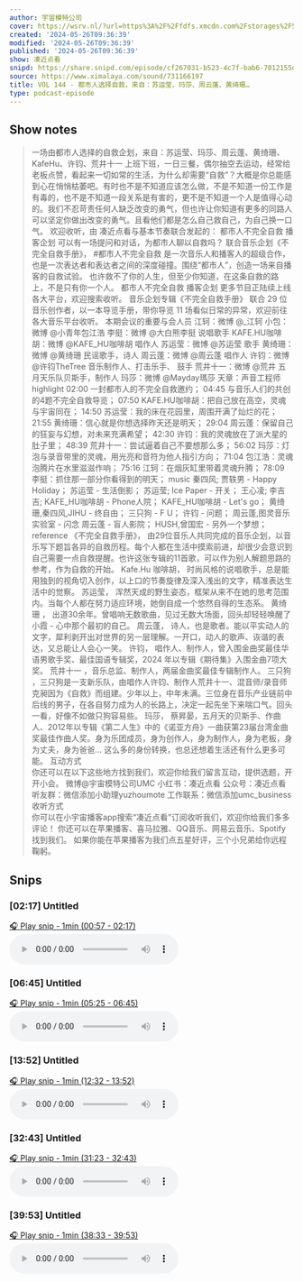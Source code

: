 ```yaml
---
author: 宇宙模特公司
cover: https://wsrv.nl/?url=https%3A%2F%2Ffdfs.xmcdn.com%2Fstorages%2F597e-audiofreehighqps%2F6D%2F90%2FGKwRIJIIQonMAAmg6QIgSPm9.jpeg&w=200&h=200
created: '2024-05-26T09:36:39'
modified: '2024-05-26T09:36:39'
published: '2024-05-26T09:36:39'
show: 凑近点看
snipd: https://share.snipd.com/episode/cf267031-b523-4c7f-bab6-7012155da0af
source: https://www.ximalaya.com/sound/731166197
title: VOL 144 - 都市人选择自救，来自：苏运莹、玛莎、周云蓬、黄绮珊…
type: podcast-episode
---
```



## Show notes
> 一场由都市人选择的自救企划，来自：苏运莹、玛莎、周云蓬、黄绮珊、KafeHu、许钧、荒井十一 
> 上班下班，一日三餐，偶尔抽空去运动，经常给老板点赞，看起来一切如常的生活，为什么却需要“自救”？大概是你总能感到心在悄悄枯萎吧。有时也不是不知道应该怎么做，不是不知道一份工作是有毒的，也不是不知道一段关系是有害的，更不是不知道一个人是值得心动的。我们不忍苛责任何人缺乏改变的勇气，但也许让你知道有更多的同路人可以坚定你做出改变的勇气。且看他们都是怎么自己救自己，为自己换一口气。
> 欢迎收听，由 凑近点看与基本节奏联合发起的： 
> 都市人不完全自救 播客企划 
> 可以有一场提问和对话，为都市人聊以自救吗？
> 联合音乐企划《不完全自救手册》， #都市人不完全自救  是一次音乐人和播客人的超级合作，也是一次表达者和表达者之间的深度碰撞。围绕“都市人”，创造一场来自播客的自救试验。
> 也许救不了你的人生，但至少你知道，在这条自救的路上，不是只有你一个人。
> 都市人不完全自救    播客企划  更多节目正陆续上线各大平台，欢迎搜索收听。
> 音乐企划专辑《不完全自救手册》 联合 29 位音乐创作者，以一本导览手册，带你导览 11 场看似日常的异常，欢迎前往各大音乐平台收听。
> 本期会议的重要与会人员 
> 江轲：微博 @_江轲
> 小包：微博 @小青年包江浩
> 李挺：微博 @大白熊李挺
> 说唱歌手 KAFE.HU咖啡胡：微博 @KAFE_HU咖啡胡
> 唱作人 苏运莹：微博 @苏运莹
> 歌手 黄绮珊：微博 @黄绮珊
> 民谣歌手，诗人 周云蓬：微博 @周云蓬
> 唱作人 许钧：微博 @许钧TheTree
> 音乐制作人、打击乐手、  鼓手 荒井十一：微博 @荒井
> 五月天乐队贝斯手，制作人 玛莎：微博 @Mayday瑪莎
> 天章：声音工程师
> highlight 
> 02:00 一封都市人的不完全自救邀约；
> 04:45 与音乐人们的共创的4题不完全自救导览；
> 07:50 KAFE.HU咖啡胡：把自己放在高空，灵魂与宇宙同在；
> 14:50 苏运莹：我的床在花园里，周围开满了灿烂的花；
> 21:55 黄绮珊：信心就是你想选择昨天还是明天；
> 29:04 周云蓬：保留自己的狂妄与幻想，对未来充满希望；
> 42:30 许钧：我的灵魂放在了派大星的肚子里；
> 48:39 荒井十一：尝试逼着自己不要想那么多；
> 56:02 玛莎：灯泡与录音带里的灵魂，用光亮和音符为他人指引方向；
> 71:04 包江浩：灵魂泡腾片在水里滋滋作响；
> 75:16 江轲：在烟灰缸里带着灵魂升腾；
> 78:09 李挺：抓住那一部分你看得到的明天；
> music 
> 秦四风; 贾轶男 - Happy Holiday；
> 苏运莹 - 生活倒影；
> 苏运莹; Ice Paper - 开关；
> 王心凌; 李吉吉; KAFE_HU咖啡胡 - Phone人院；
> KAFE_HU咖啡胡 - Let's go；
> 黄绮珊,秦四风,JIHU - 终自由；
> 三只狗 - F U；
> 许钧 - 问题；
> 周云蓬,图灵音乐实验室 - 闪念
> 周云蓬 - 盲人影院；
> HUSH,曾国宏 - 另外一个梦想；
> reference 
> 《不完全自救手册》， 由29位音乐人共同完成的音乐企划，以音乐写下题旨各异的自救历程。每个人都在生活中摸索前进，却很少会意识到自己需要一点自救提醒。也许这张专辑的11首歌，可以作为别人解题思路的参考，作为自救的开始。
> Kafe.Hu 咖啡胡， 时尚风格的说唱歌手，总是能用独到的视角切入创作，以上口的节奏旋律及深入浅出的文字，精准表达生活中的觉察。
> 苏运莹， 浑然天成的野生姿态，框架从来不在她的思考范围内。当每个人都在努力适应环境，她倒自成一个悠然自得的生态系。
> 黄绮珊   ， 出道30余年。曾唱响无数歌曲，见过无数大场面，回头却轻轻唤醒了小霞 - 心中那个最初的自己。
> 周云蓬， 诗人，也是歌者。能以平实动人的文字，犀利剥开出对世界的另一层理解。一开口，动人的歌声、诙谐的表达，又总能让人会心一笑。
> 许钧， 唱作人、制作人，曾入围金曲奖最佳华语男歌手奖、最佳国语专辑奖，2024 年以专辑《期待集》入围金曲7项大奖。
> 荒井十一 ，音乐总监、制作人，两届金曲奖最佳专辑制作人。
> 三只狗 ，三只狗是一支新乐队，由唱作人许钧、制作人荒井十一、混音师/录音师克昶因为《自救》而组建。少年以上，中年未满。三位身在音乐产业链前中后线的男子，在各自努力成为人的长路上，决定一起先坐下来喘口气。回头一看，好像不如做只狗容易些。
> 玛莎， 蔡昇晏，五月天的贝斯手、作曲人、2012年以专辑《第二人生》中的《诺亚方舟》一曲获第23届台湾金曲奖最佳作曲人奖。身为乐团成员，身为创作人，身为制作人，身为老板，身为丈夫，身为爸爸... 这么多的身份转换，也总还想着生活还有什么更多可能。
> 互动方式   
> 你还可以在以下这些地方找到我们，欢迎你给我们留言互动，提供选题，开开小会。
> 微博@宇宙模特公司UMC
> 小红书：凑近点看
> 公众号：凑近点看
> 听友群：微信添加小助理yuzhoumote
> 工作联系：微信添加umc_business
> 收听方式   
> 你可以在小宇宙播客app搜索“凑近点看”订阅收听我们，欢迎你给我们多多评论！
> 你还可以在苹果播客、喜马拉雅、QQ音乐、网易云音乐、Spotify找到我们。
> 如果你能在苹果播客为我们点五星好评，三个小兄弟给你远程鞠躬。

## Snips
### [02:17] Untitled
[🎧 Play snip - 1min️ (00:57 - 02:17)](https://share.snipd.com/snip/aeccbd56-aa80-4f51-958a-b8768c06d46c)
<audio controls> <source src="https://jt.ximalaya.com//GKwRIDoKKRfMAniOzwLYxBjJ.m4a?channel=rss&album_id=42542290&track_id=731166197&uid=259346405&jt=https://aod.cos.tx.xmcdn.com/storages/e3f7-audiofreehighqps/FF/EA/GKwRIDoKKRfMAniOzwLYxBjJ.m4a#t=00:57,02:17"> </audio>
### [06:45] Untitled
[🎧 Play snip - 1min️ (05:25 - 06:45)](https://share.snipd.com/snip/fe65f6d9-fe29-456b-98f4-fe79138ddde2)
<audio controls> <source src="https://jt.ximalaya.com//GKwRIDoKKRfMAniOzwLYxBjJ.m4a?channel=rss&album_id=42542290&track_id=731166197&uid=259346405&jt=https://aod.cos.tx.xmcdn.com/storages/e3f7-audiofreehighqps/FF/EA/GKwRIDoKKRfMAniOzwLYxBjJ.m4a#t=05:25,06:45"> </audio>
### [13:52] Untitled
[🎧 Play snip - 1min️ (12:32 - 13:52)](https://share.snipd.com/snip/11d23c53-f1cb-4bc5-9207-7f7a878fc4b7)
<audio controls> <source src="https://jt.ximalaya.com//GKwRIDoKKRfMAniOzwLYxBjJ.m4a?channel=rss&album_id=42542290&track_id=731166197&uid=259346405&jt=https://aod.cos.tx.xmcdn.com/storages/e3f7-audiofreehighqps/FF/EA/GKwRIDoKKRfMAniOzwLYxBjJ.m4a#t=12:32,13:52"> </audio>
### [32:43] Untitled
[🎧 Play snip - 1min️ (31:23 - 32:43)](https://share.snipd.com/snip/0febaab4-04dd-469f-9731-447879263aa1)
<audio controls> <source src="https://jt.ximalaya.com//GKwRIDoKKRfMAniOzwLYxBjJ.m4a?channel=rss&album_id=42542290&track_id=731166197&uid=259346405&jt=https://aod.cos.tx.xmcdn.com/storages/e3f7-audiofreehighqps/FF/EA/GKwRIDoKKRfMAniOzwLYxBjJ.m4a#t=31:23,32:43"> </audio>
### [39:53] Untitled
[🎧 Play snip - 1min️ (38:33 - 39:53)](https://share.snipd.com/snip/e4c79887-3da3-40eb-b88f-ad9bd9c70f20)
<audio controls> <source src="https://jt.ximalaya.com//GKwRIDoKKRfMAniOzwLYxBjJ.m4a?channel=rss&album_id=42542290&track_id=731166197&uid=259346405&jt=https://aod.cos.tx.xmcdn.com/storages/e3f7-audiofreehighqps/FF/EA/GKwRIDoKKRfMAniOzwLYxBjJ.m4a#t=38:33,39:53"> </audio>
